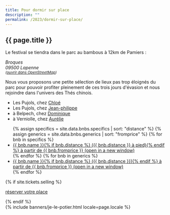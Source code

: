 ```yaml
---
title: Pour dormir sur place
description: ""
permalink: /2023/dormir-sur-place/
---
```


<section class="section">
  <div class="wrapper" markdown="1">

# {{ page.title }}
        
  <p>Le festival se tiendra dans le parc au bambous à 12km de Pamiers :</p>
  <address>Broques<br>09500 Lapenne<br>
    <small>
      (<a href="https://www.openstreetmap.org/directions?from=&to=44.0403%2C3.98892#map=8">ouvrir dans
        OpenStreetMap</a>)
    </small>
  </address>
  <p>Nous vous proposons une petite sélection de lieux pas trop éloignés du parc pour pouvoir profiter pleinement de ces trois jours d'évasion et nous rejoindre dans l'univers des Thés chinois.</p>

<ul>
  <li>Les Pujols, chez <a href="https://www.airbnb.fr/rooms/49921647?check_in=2023-09-30&check_out=2023-10-02">Chloé</a>
  </li>
  <li>Les Pujols, chez <a href="https://www.airbnb.fr/rooms/40355162?location=Lapenne%2C%20France&check_in=2023-09-30&check_out=2023-10-02">Jean-philippe</a></li>
  <li>à Belpech, chez <a href="https://www.airbnb.fr/rooms/33306245?check_in=2023-09-30&check_out=2023-10-02">Dominique</a></li>
  <li>à Verniolle, chez <a href="https://www.airbnb.fr/rooms/16133440?check_in=2023-09-30&check_out=2023-10-02">Aurélie</a></li>
</ul>

<ul>
  {% assign specifics = site.data.bnbs.specifics | sort: "distance" %} {% assign generics = site.data.bnbs.generics | sort:
    "fromprice" %} {% for bnb in specifics %}
  <li>
    <a href="{{ bnb.url }}" target="_blank" rel="noopener noreferrer">{{ bnb.name }}{% if bnb.distance %}
      ({{ bnb.distance }} à pied){% endif %} à partir de {{ bnb.fromprice }}
      <span class="sr-only">(open in a new window)</span>
    </a>
  </li>
  {% endfor %}
  {% for bnb in generics %}
  <li>
    <a href="{{ bnb.url }}" target="_blank" rel="noopener noreferrer">{{ bnb.name }}{% if bnb.distance %}
      ({{ bnb.distance }}){% endif %} à partir de {{ bnb.fromprice
            }}
      <span class="sr-only">(open in a new window)</span>
    </a>
  </li>
  {% endfor %}
</ul>

{% if site.tickets.selling %}
<p class="text-center">
  <a class="button" data-text="réserver votre place"
        href="https://boutique.brutdethé.fr/?categorie=Festival"
        title="Venir au parc aux bambous"
        target="_blank">
        <span class="button-inner">réserver votre place</span>
  </a>
</p>
{% endif %}

  </div>
</section>
{% include banners/je-le-potier.html locale=page.locale %}

